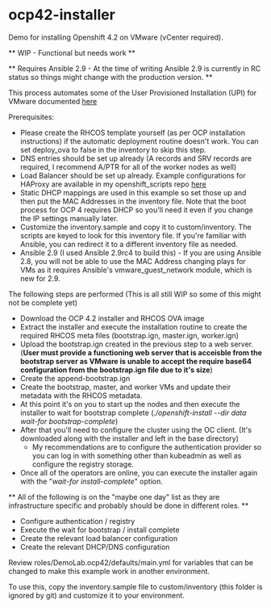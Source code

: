 # ocp42-installer
Demo for installing Openshift 4.2 on VMware (vCenter required).

** WIP - Functional but needs work **

** Requires Ansible 2.9 - At the time of writing Ansible 2.9 is currently in RC status so things might change with the production version. **

This process automates some of the User Provisioned Installation (UPI) for VMware documented [here](https://docs.openshift.com/container-platform/4.2/installing/installing_vsphere/installing-vsphere.html#installation-dns-user-infra_installing-vsphere)

Prerequisites:
- Please create the RHCOS template yourself (as per OCP installation instructions) if the automatic deployment routine doesn't work. You can set deploy_ova to false in the inventory to skip this step.
- DNS entries should be set up already (A records and SRV records are required, I recommend A/PTR for all of the worker nodes as well)
- Load Balancer should be set up already. Example configurations for HAProxy are available in my openshift_scripts repo [here](https://github.com/ekrunch/openshift_scripts/tree/master/4.1/UPI)
- Static DHCP mappings are used in this example so set those up and then put the MAC Addresses in the inventory file. Note that the boot process for OCP 4 requires DHCP so you'll need it even if you change the IP settings manually later.
- Customize the inventory.sample and copy it to custom/inventory. The scripts are keyed to look for this inventory file. If you're familiar with Ansible, you can redirect it to a different inventory file as needed.
- Ansible 2.9 (I used Ansible 2.9rc4 to build this) - If you are using Ansible 2.8, you will not be able to use the MAC Address changing plays for VMs as it requires Ansible's vmware_guest_network module, which is new for 2.9.

The following steps are performed (This is all still WIP so some of this might not be complete yet)
- Download the OCP 4.2 installer and RHCOS OVA image
- Extract the installer and execute the installation routine to create the required RHCOS meta files (bootstrap.ign, master.ign, worker.ign)
- Upload the bootstrap.ign created in the previous step to a web server. (**User must provide a functioning web server that is acceisble from the bootstrap server as VMware is unable to accept the require base64 configuration from the bootstrap.ign file due to it's size**)
- Create the append-bootstrap.ign
- Create the bootstrap, master, and worker VMs and update their metadata with the RHCOS metadata.
- At this point it's on you to start up the nodes and then execute the installer to wait for bootstrap complete (_./openshift-install --dir data wait-for bootstrap-complete_)
- After that you'll need to configure the cluster using the OC client. (It's downloaded along with the installer and left in the base directory)
  - My recommendations are to configure the authentication provider so you can log in with something other than kubeadmin as well as configure the registry storage.
- Once all of the operators are online, you can execute the installer again with the "_wait-for install-complete_" option.

** All of the following is on the "maybe one day" list as they are infrastructure specific and probably should be done in different roles. **

- Configure authentication / registry
- Execute the wait for bootstrap / install complete
- Create the relevant load balancer configuration
- Create the relevant DHCP/DNS configuration

Review roles/DemoLab.ocp42/defaults/main.yml for variables that can be changed to make this example work in another environment.

To use this, copy the inventory.sample file to custom/inventory (this folder is ignored by git) and customize it to your environment.
